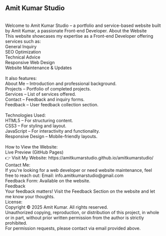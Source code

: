 ## Amit Kumar Studio
<br>
Welcome to Amit Kumar Studio – a portfolio and service-based website built by Amit Kumar, a passionate Front-end Developer.
About the Website
<br>
This website showcases my expertise as a Front-end Developer offering services such as:
<br>
General Inquiry<br>
SEO Optimization<br>
Technical Advice<br>
Responsive Web Design<br>
Website Maintenance & Updates<br>
<br>
It also features:
<br>
About Me – Introduction and professional background.<br>
Projects – Portfolio of completed projects.<br>
Services – List of services offered.<br>
Contact – Feedback and inquiry forms.<br>
Feedback – User feedback collection section.<br>
<br>
Technologies Used:
<br>
HTML5 – For structuring content.<br>
CSS3 – For styling and layout.<br>
JavaScript – For interactivity and functionality.<br>
Responsive Design – Mobile-friendly layouts.<br>
<br>
How to View the Website:
<br>
Live Preview (GitHub Pages)
<br>
👉 Visit My Website: https://amitkumarstudio.github.io/amitkumarstudio/
<br>
Contact Me:
<br>
If you're looking for a web developer or need website maintenance, feel free to reach out:
Email: info.amitkumarstudio@gmail.com
<br>
Feedback Form: Available on the website.
<br>
Feedback
<br>
Your feedback matters! Visit the Feedback Section on the website and let me know your thoughts.
<br>
License:
<br>
Copyright © 2025 Amit Kumar. All rights reserved.
<br>
Unauthorized copying, reproduction, or distribution of this project, in whole or in part, without prior written permission from the author is strictly prohibited.
<br>
For permission requests, please contact via email provided above.
